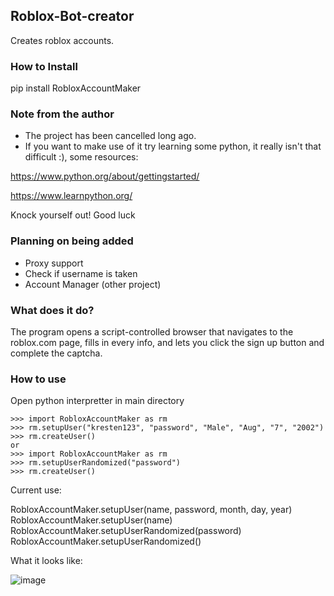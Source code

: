 ## Roblox-Bot-creator
Creates roblox accounts.

### How to Install

pip install RobloxAccountMaker

### Note from the author
- The project has been cancelled long ago.
- If you want to make use of it try learning some python, it really isn't that difficult :), some resources:

https://www.python.org/about/gettingstarted/

https://www.learnpython.org/

Knock yourself out! Good luck

### Planning on being added
- Proxy support
- Check if username is taken
- Account Manager (other project)

### What does it do?
The program opens a script-controlled browser that navigates to the
roblox.com page, fills in every info, and lets you click the sign up
button and complete the captcha.

### How to use
Open python interpretter in main directory
```
>>> import RobloxAccountMaker as rm
>>> rm.setupUser("kresten123", "password", "Male", "Aug", "7", "2002")
>>> rm.createUser()
or
>>> import RobloxAccountMaker as rm
>>> rm.setupUserRandomized("password")
>>> rm.createUser()
```

Current use:

RobloxAccountMaker.setupUser(name, password, month, day, year)
RobloxAccountMaker.setupUser(name)
RobloxAccountMaker.setupUserRandomized(password)
RobloxAccountMaker.setupUserRandomized()

What it looks like:

![image](https://user-images.githubusercontent.com/46597698/110476930-87f5ce00-811d-11eb-8cf2-8e230ad5c11d.png)
